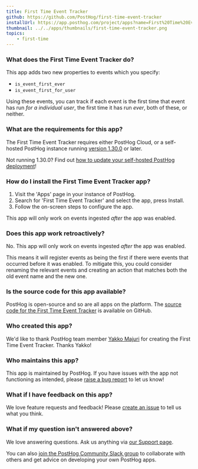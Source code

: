 ```yaml
---
title: First Time Event Tracker
github: https://github.com/PostHog/first-time-event-tracker
installUrl: https://app.posthog.com/project/apps?name=First%20Time%20Event%20Tracker
thumbnail: ../../apps/thumbnails/first-time-event-tracker.png
topics:
    - first-time
---
```


### What does the First Time Event Tracker do?

This app adds two new properties to events which you specify:

-   `is_event_first_ever`
-   `is_event_first_for_user`

Using these events, you can track if each event is the first time that event has run _for a individual user_, the first time it has run _ever_, both of these, or neither.

### What are the requirements for this app?

The First Time Event Tracker requires either PostHog Cloud, or a self-hosted PostHog instance running [version 1.30.0](https://posthog.com/blog/the-posthog-array-1-30-0) or later.

Not running 1.30.0? Find out [how to update your self-hosted PostHog deployment](https://posthog.com/docs/self-host/configure/upgrading-posthog)!

### How do I install the First Time Event Tracker app?

1. Visit the 'Apps' page in your instance of PostHog.
2. Search for 'First Time Event Tracker' and select the app, press Install.
3. Follow the on-screen steps to configure the app.

This app will only work on events ingested _after_ the app was enabled.

### Does this app work retroactively?

No. This app will only work on events ingested _after_ the app was enabled.

This means it will register events as being the first if there were events that occurred before it was enabled. To mitigate this, you could consider renaming the relevant events and creating an action that matches both the old event name and the new one.

### Is the source code for this app available?

PostHog is open-source and so are all apps on the platform. The [source code for the First Time Event Tracker](https://github.com/PostHog/first-time-event-tracker) is available on GitHub.

### Who created this app?

We'd like to thank PostHog team member [Yakko Majuri](https://github.com/yakkomajuri) for creating the First Time Event Tracker. Thanks Yakko!

### Who maintains this app?

This app is maintained by PostHog. If you have issues with the app not functioning as intended, please [raise a bug report](https://github.com/PostHog/posthog/issues/new?assignees=&labels=bug&template=bug_report.md) to let us know!

### What if I have feedback on this app?

We love feature requests and feedback! Please [create an issue](https://github.com/PostHog/posthog/issues/new?assignees=&labels=enhancement%2C+feature&template=feature_request.md) to tell us what you think.

### What if my question isn't answered above?

We love answering questions. Ask us anything via [our Support page](/questions).

You can also [join the PostHog Community Slack group](/slack) to collaborate with others and get advice on developing your own PostHog apps.
